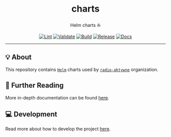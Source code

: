 <h1 align="center">charts</h1>

<div align="center">

Helm charts ⛵

[![Lint](https://github.com/radio-aktywne/charts/actions/workflows/lint.yaml/badge.svg)](https://github.com/radio-aktywne/charts/actions/workflows/lint.yaml)
[![Validate](https://github.com/radio-aktywne/charts/actions/workflows/validate.yaml/badge.svg)](https://github.com/radio-aktywne/charts/actions/workflows/validate.yaml)
[![Build](https://github.com/radio-aktywne/charts/actions/workflows/build.yaml/badge.svg)](https://github.com/radio-aktywne/charts/actions/workflows/build.yaml)
[![Release](https://github.com/radio-aktywne/charts/actions/workflows/release.yaml/badge.svg)](https://github.com/radio-aktywne/charts/actions/workflows/release.yaml)
[![Docs](https://github.com/radio-aktywne/charts/actions/workflows/docs.yaml/badge.svg)](https://github.com/radio-aktywne/charts/actions/workflows/docs.yaml)

</div>

---

## 💡 About

This repository contains [`Helm`](https://helm.sh) charts
used by [`radio-aktywne`](https://github.com/radio-aktywne) organization.

## 📄 Further Reading

More in-depth documentation can be found
[here](https://radio-aktywne.github.io/charts).

## 💻 Development

Read more about how to develop the project
[here](https://github.com/radio-aktywne/charts/blob/main/CONTRIBUTING.md).

